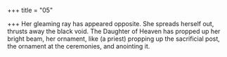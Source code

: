 +++
title = "05"

+++
 Her gleaming ray has appeared opposite. She spreads herself out,  thrusts away the black void.
The Daughter of Heaven has propped up her bright beam, her
ornament, like (a priest) propping up the sacrificial post, the
ornament at the ceremonies, and anointing it.